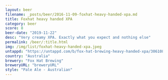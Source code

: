 ```yaml
---
layout: beer
filename: _posts/beer/2016-11-09-foxhat-heavy-handed-xpa.md
title: Foxhat heavy handed XPA
category: beer
score: 8
beer-date: "2019-11-22"
desc: "Very creamy XPA. Exactly what you expect and nothing else"
permalink: /beer/:title.html
img: /img/list/foxhat-heavy-handed-xpa.jpeg
untappd: "https://untappd.com/b/fox-hat-brewing-heavy-handed-xpa/3061082"
country: "Australia"
brewery: "Fox Hat Brewing"
breweryURL: "breweryURL"
style: "Pale Ale - Australian"
---
```

